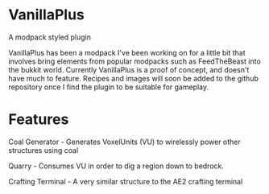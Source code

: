 # VanillaPlus
A modpack styled plugin


VanillaPlus has been a modpack I've been working on for a little bit that involves bring elements from popular modpacks such as FeedTheBeast into the bukkit world. Currently VanillaPlus is a proof of concept, and doesn't have much to feature. Recipes and images will soon be added to the github repository once I find the plugin to be suitable for gameplay.

# Features
Coal Generator - Generates VoxelUnits (VU) to wirelessly power other structures using coal

Quarry - Consumes VU in order to dig a region down to bedrock. 

Crafting Terminal - A very similar structure to the AE2 crafting terminal
